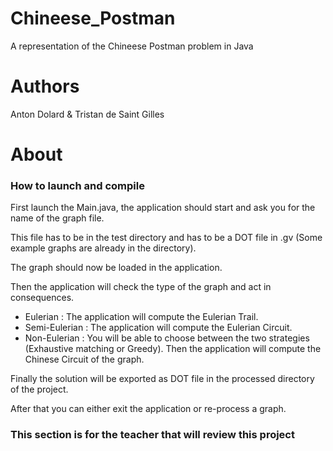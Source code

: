 # Chineese_Postman
A representation of the Chineese Postman problem in Java

# Authors
Anton Dolard & Tristan de Saint Gilles

# About
### How to launch and compile
First launch the Main.java, the application should start and ask you for the name of the graph file.

This file has to be in the test directory and has to be a DOT file in .gv (Some example graphs are already in the directory).

The graph should now be loaded in the application. 

Then the application will check the type of the graph and act in consequences.

- Eulerian : The application will compute the Eulerian Trail.
- Semi-Eulerian : The application will compute the Eulerian Circuit.
- Non-Eulerian : You will be able to choose between the two strategies (Exhaustive matching or Greedy). Then the application will compute the Chinese Circuit of the graph.

Finally the solution will be exported as DOT file in the processed directory of the project.

After that you can either exit the application or re-process a graph.

### This section is for the teacher that will review this project
